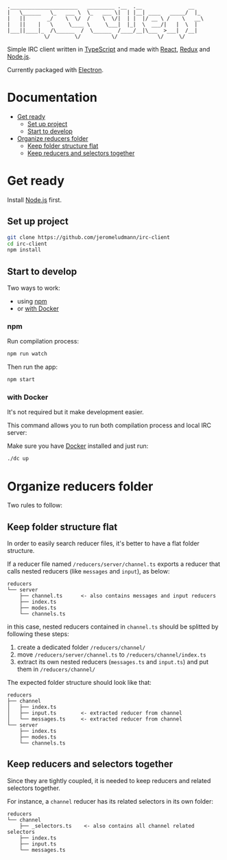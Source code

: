 ```
.______________________   _________ .__  .__               __
|   \______   \_   ___ \  \_   ___ \|  | |__| ____   _____/  |_
|   ||       _/    \  \/  /    \  \/|  | |  |/ __ \ /    \   __\
|   ||    |   \     \____ \     \___|  |_|  \  ___/|   |  \  |  
|___||____|_  /\______  /  \______  /____/__|\___  >___|  /__|  
            \/        \/          \/             \/     \/
```

Simple IRC client written in [TypeScript](https://github.com/Microsoft/TypeScript) and made with [React](https://github.com/facebook/react), [Redux](https://github.com/reduxjs/redux) and [Node.js](https://github.com/nodejs/node).

Currently packaged with [Electron](https://github.com/electron/electron).

# Documentation

- [Get ready](#get-ready)
  - [Set up project](#set-up-project)
  - [Start to develop](#start-to-develop)
- [Organize reducers folder](#organize-reducers-folder)
  - [Keep folder structure flat](#keep-folder-structure-flat)
  - [Keep reducers and selectors together](#keep-reducers-and-selectors-together)

# Get ready

Install [Node.js](https://nodejs.org/) first.

## Set up project

```sh
git clone https://github.com/jeromeludmann/irc-client
cd irc-client
npm install
```

## Start to develop

Two ways to work:

- using [npm](#npm)
- or [with Docker](#with-docker)

### npm

Run compilation process:

```sh
npm run watch
```

Then run the app:

```sh
npm start
```

### with Docker

It's not required but it make development easier.

This command allows you to run both compilation process and local IRC server:

Make sure you have [Docker](https://www.docker.com/) installed and just run:

```sh
./dc up
```

# Organize reducers folder

Two rules to follow:

## Keep folder structure flat

In order to easily search reducer files, it's better to have a flat folder structure.

If a reducer file named `/reducers/server/channel.ts` exports a reducer that calls nested reducers (like `messages` and `input`), as below:

```
reducers
└── server
    ├── channel.ts      <- also contains messages and input reducers
    ├── index.ts
    ├── modes.ts
    └── channels.ts
```

in this case, nested reducers contained in `channel.ts` should be splitted by following these steps:

1.  create a dedicated folder `/reducers/channel/`
2.  move `/reducers/server/channel.ts` to `/reducers/channel/index.ts`
3.  extract its own nested reducers (`messages.ts` and `input.ts`) and put them in `/reducers/channel/`

The expected folder structure should look like that:

```
reducers
├── channel
│   ├── index.ts
│   ├── input.ts        <- extracted reducer from channel
│   └── messages.ts     <- extracted reducer from channel
└── server
    ├── index.ts
    ├── modes.ts
    └── channels.ts
```

## Keep reducers and selectors together

Since they are tightly coupled, it is needed to keep reducers and related selectors together.

For instance, a `channel` reducer has its related selectors in its own folder:

```
reducers
└── channel
    ├── _selectors.ts    <- also contains all channel related selectors
    ├── index.ts
    ├── input.ts
    └── messages.ts
```
